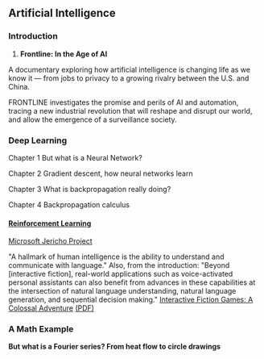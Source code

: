 <div class="menu-data" data-parent="#pages/blog/cv19/index"/>

## Artificial Intelligence

### Introduction

1. **Frontline: In the Age of AI**

A documentary exploring how artificial intelligence is changing life as we 
know it — from jobs to privacy to a growing rivalry between the U.S. and China.

FRONTLINE investigates the promise and perils of AI and automation, tracing a 
new industrial revolution that will reshape and disrupt our world, and allow 
the emergence of a surveillance society.

<div class="video-view" data-id="5dZ_lvDgevk"></div>

### Deep Learning

Chapter 1
But what is a Neural Network?

<div class="video-view" data-id="aircAruvnKk"></div>

Chapter 2
Gradient descent, how neural networks learn

<div class="video-view" data-id="IHZwWFHWa-w"></div>

Chapter 3
What is backpropagation really doing?

<div class="video-view" data-id="Ilg3gGewQ5U"></div>

Chapter 4
Backpropagation calculus

<div class="video-view" data-id="tIeHLnjs5U8"></div>



#### [Reinforcement Learning](https://en.wikipedia.org/wiki/Reinforcement_learning)


[Microsoft Jericho Project](https://github.com/microsoft/jericho)

"A hallmark of human intelligence is the ability to understand and communicate 
with language."  Also, from the introduction:  "Beyond [interactive fiction], 
real-world applications such as voice-activated personal assistants can also 
benefit from advances in these capabilities at the intersection of natural 
language understanding, natural language generation, and sequential decision 
making."
[Interactive Fiction Games: A Colossal Adventure](https://arxiv.org/abs/1909.05398) [(PDF)](https://arxiv.org/pdf/1909.05398)


### A Math Example

**But what is a Fourier series? From heat flow to circle drawings**

<div class="video-view" data-id="r6sGWTCMz2k"></div>

